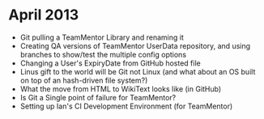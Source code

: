 # April 2013

* Git pulling a TeamMentor Library and renaming it
* Creating QA versions of TeamMentor UserData repository, and using branches to show/test the multiple config options
* Changing a User's ExpiryDate from GitHub hosted file
* Linus gift to the world will be Git not Linux (and what about an OS built on top of an hash-driven file system?)
* What the move from HTML to WikiText looks like (in GitHub)
* Is Git a Single point of failure for TeamMentor?
* Setting up Ian's CI Development Environment (for TeamMentor)
